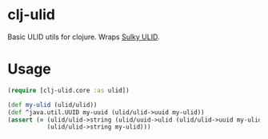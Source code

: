 # clj-ulid

Basic ULID utils for clojure. Wraps [Sulky ULID](https://github.com/huxi/sulky/tree/master/sulky-ulid).

# Usage

```clojure
(require [clj-ulid.core :as ulid])

(def my-ulid (ulid/ulid))
(def ^java.util.UUID my-uuid (ulid/ulid->uuid my-ulid))
(assert (= (ulid/ulid->string (ulid/uuid->ulid (ulid/ulid->uuid my-ulid)))
           (ulid/ulid->string my-ulid)))
```
